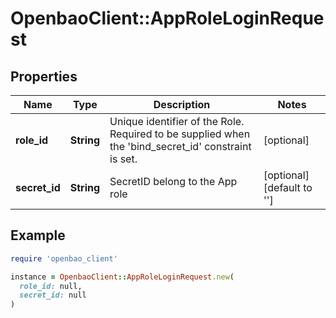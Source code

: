 # OpenbaoClient::AppRoleLoginRequest

## Properties

| Name | Type | Description | Notes |
| ---- | ---- | ----------- | ----- |
| **role_id** | **String** | Unique identifier of the Role. Required to be supplied when the &#39;bind_secret_id&#39; constraint is set. | [optional] |
| **secret_id** | **String** | SecretID belong to the App role | [optional][default to &#39;&#39;] |

## Example

```ruby
require 'openbao_client'

instance = OpenbaoClient::AppRoleLoginRequest.new(
  role_id: null,
  secret_id: null
)
```

